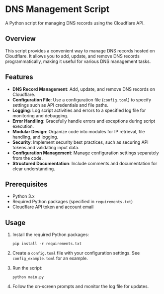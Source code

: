 # DNS Management Script

A Python script for managing DNS records using the Cloudflare API.

## Overview

This script provides a convenient way to manage DNS records hosted on Cloudflare. It allows you to add, update, and remove DNS records programmatically, making it useful for various DNS management tasks.

## Features

- **DNS Record Management**: Add, update, and remove DNS records on Cloudflare.
- **Configuration File**: Use a configuration file (`config.toml`) to specify settings such as API credentials and file paths.
- **Logging**: Log script activities and errors to a specified log file for monitoring and debugging.
- **Error Handling**: Gracefully handle errors and exceptions during script execution.
- **Modular Design**: Organize code into modules for IP retrieval, file handling, and logging.
- **Security**: Implement security best practices, such as securing API tokens and validating input data.
- **Configuration Management**: Manage configuration settings separately from the code.
- **Structured Documentation**: Include comments and documentation for clear understanding.

## Prerequisites

- Python 3.x
- Required Python packages (specified in `requirements.txt`)
- Cloudflare API token and account email

## Usage

1. Install the required Python packages:
    ```
    pip install -r requirements.txt
    ```

2. Create a `config.toml` file with your configuration settings. See `config_example.toml` for an example.

3. Run the script:
    ```
    python main.py
    ```

4. Follow the on-screen prompts and monitor the log file for updates.
